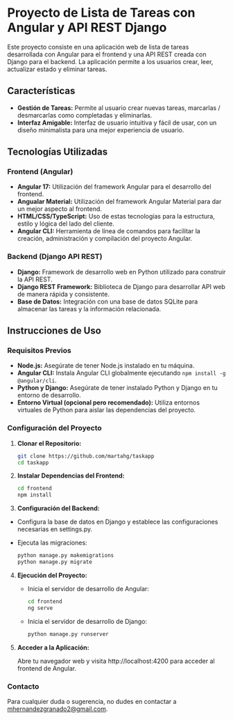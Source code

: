 # Proyecto de Lista de Tareas con Angular y API REST Django

Este proyecto consiste en una aplicación web de lista de tareas desarrollada con Angular para el frontend y una API REST creada con Django para el backend. La aplicación permite a los usuarios crear, leer, actualizar estado y eliminar tareas.

## Características

- **Gestión de Tareas:** Permite al usuario crear nuevas tareas, marcarlas / desmarcarlas como completadas y eliminarlas.
- **Interfaz Amigable:** Interfaz de usuario intuitiva y fácil de usar, con un diseño minimalista para una mejor experiencia de usuario.

## Tecnologías Utilizadas

### Frontend (Angular)

- **Angular 17:** Utilización del framework Angular para el desarrollo del frontend.
- **Angualar Material:** Utilización del framework Angular Material para dar un mejor aspecto al frontend.
- **HTML/CSS/TypeScript:** Uso de estas tecnologías para la estructura, estilo y lógica del lado del cliente.
- **Angular CLI:** Herramienta de línea de comandos para facilitar la creación, administración y compilación del proyecto Angular.

### Backend (Django API REST)

- **Django:** Framework de desarrollo web en Python utilizado para construir la API REST.
- **Django REST Framework:** Biblioteca de Django para desarrollar API web de manera rápida y consistente.
- **Base de Datos:** Integración con una base de datos SQLite para almacenar las tareas y la información relacionada.

## Instrucciones de Uso

### Requisitos Previos

- **Node.js:** Asegúrate de tener Node.js instalado en tu máquina.
- **Angular CLI:** Instala Angular CLI globalmente ejecutando `npm install -g @angular/cli`.
- **Python y Django:** Asegúrate de tener instalado Python y Django en tu entorno de desarrollo.
- **Entorno Virtual (opcional pero recomendado):** Utiliza entornos virtuales de Python para aislar las dependencias del proyecto.

### Configuración del Proyecto

1. **Clonar el Repositorio:**

   ```bash
   git clone https://github.com/martahg/taskapp
   cd taskapp
2. **Instalar Dependencias del Frontend:**
     
   ```bash
   cd frontend
   npm install

4. **Configuración del Backend:**
   
  - Configura la base de datos en Django y establece las configuraciones necesarias en settings.py.
  - Ejecuta las migraciones:
    
    ```bash
    python manage.py makemigrations
    python manage.py migrate

4. **Ejecución del Proyecto:**

   - Inicia el servidor de desarrollo de Angular:
  
     ```bash
     cd frontend
     ng serve
     
   - Inicia el servidor de desarrollo de Django:
     ```bash
     python manage.py runserver


5. **Acceder a la Aplicación:**

   Abre tu navegador web y visita http://localhost:4200 para acceder al frontend de Angular.

### Contacto
Para cualquier duda o sugerencia, no dudes en contactar a mhernandezgranado2@gmail.com.
